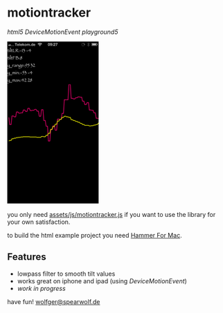 motiontracker
=============

_html5 DeviceMotionEvent playground5_

![iphone screenshot](screenshot.png)

you only need
[assets/js/motiontracker.js](https://github.com/spearwolf/motiontracker/blob/master/assets/js/motiontracker.js)
if you want to use the library for your own satisfaction.

to build the html example project you need [Hammer For Mac](http://hammerformac.com/).


Features
--------

- lowpass filter to smooth tilt values
- works great on iphone and ipad (using _DeviceMotionEvent_)
- _work in progress_


have fun!
wolfger@spearwolf.de


